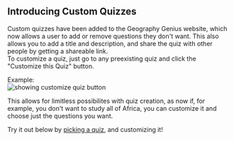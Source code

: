 ## Introducing Custom Quizzes
Custom quizzes have been added to the Geography Genius website, which now allows a user to add or remove questions they don't want. This also allows you to add a title and description, and share the quiz with other people by getting a shareable link.  
To customize a quiz, just go to any preexisting quiz and click the "Customize this Quiz" button.  

Example:  
![showing customize quiz button](/blog/images/customize%20quiz.png)

This allows for limitless possibilites with quiz creation, as now if, for example, you don't want to study all of Africa, you can customize it and choose just the questions you want.  

<!---
_Note: This feature is a work in progress, as the title and description do not show up yet on the quiz page, and capitals show up as countries on the customizing quiz page. This will be updated soon._
--->

Try it out below by [picking a quiz](/geography/), and customizing it!
